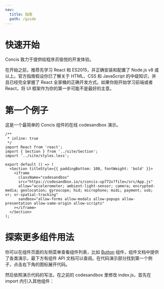 ```yaml
---
nav:
  title: 指南
  path: /guide
---
```


# 快速开始

Concis 致力于提供给程序员愉悦的开发体验。

<Alert>在开始之前，推荐先学习 React 和 ES2015，并正确安装和配置了 Node.js v8 或以上。官方指南假设你已了解关于 HTML、CSS 和 JavaScript 的中级知识，并且已经完全掌握了 React 全家桶的正确开发方式。如果你刚开始学习前端或者 React，将 UI 框架作为你的第一步可能不是最好的主意。</Alert>

# 第一个例子

这是一个最简单的 Concis 组件的在线 codesandbox 演示。

```tsx
/**
 * inline: true
 */
import React from 'react';
import { Section } from '../site/Section';
import '../site/styles.less';

export default () => (
  <Section titleStyle={{ paddingBottom: 100, fontWeight: 'bold' }}>
    <iframe
      className="codesandbox"
      src="https://codesandbox.io/s/concis-up772x?file=/src/App.js"
      allow="accelerometer; ambient-light-sensor; camera; encrypted-media; geolocation; gyroscope; hid; microphone; midi; payment; usb; vr; xr-spatial-tracking"
      sandbox="allow-forms allow-modals allow-popups allow-presentation allow-same-origin allow-scripts"
    ></iframe>
  </Section>
);
```

# 探索更多组件用法

你可以在组件页面的左侧菜单查看组件列表，比如 <a href="http://concis.org.cn/#/common/button">Button</a> 组件，组件文档中提供了各类演示，最下方有组件 API 文档可以查阅。在代码演示部分找到第一个例子，点击右下角的图标展开代码。

然后依照演示代码的写法，在之前的 codesandbox 里修改 index.js，首先在 import 内引入其他组件：
